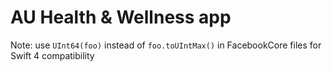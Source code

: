 # AU Health & Wellness app

Note: use ```UInt64(foo)``` instead of ```foo.toUIntMax()``` in FacebookCore files for Swift 4 compatibility
